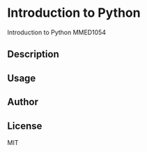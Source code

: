 # Introduction to Python
Introduction to Python MMED1054
## Description
## Usage
## Author
## License
MIT 
